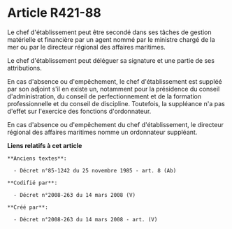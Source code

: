 # Article R421-88

Le chef d'établissement peut être secondé dans ses tâches de gestion matérielle et financière par un agent nommé par le
ministre chargé de la mer ou par le directeur régional des affaires maritimes.

Le chef d'établissement peut déléguer sa signature et une partie de ses attributions.

En cas d'absence ou d'empêchement, le chef d'établissement est suppléé par son adjoint s'il en existe un, notamment pour la
présidence du conseil d'administration, du conseil de perfectionnement et de la formation professionnelle et du conseil de
discipline. Toutefois, la suppléance n'a pas d'effet sur l'exercice des fonctions d'ordonnateur.

En cas d'absence ou d'empêchement du chef d'établissement, le directeur régional des affaires maritimes nomme un ordonnateur
suppléant.

**Liens relatifs à cet article**

	**Anciens textes**:

	  - Décret n°85-1242 du 25 novembre 1985 - art. 8 (Ab)

	**Codifié par**:

	  - Décret n°2008-263 du 14 mars 2008 (V)

	**Créé par**:

	  - Décret n°2008-263 du 14 mars 2008 - art. (V)
